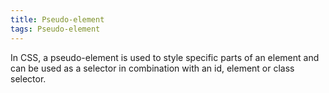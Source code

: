 ```yaml
---
title: Pseudo-element
tags: Pseudo-element
---
```


In CSS, a pseudo-element is used to style specific parts of an element and can be used as a selector in combination with an id, element or class selector.
